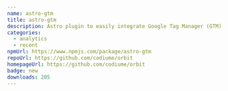 ```yaml
---
name: astro-gtm
title: astro-gtm
description: Astro plugin to easily integrate Google Tag Manager (GTM) into your astro site
categories:
  - analytics
  - recent
npmUrl: https://www.npmjs.com/package/astro-gtm
repoUrl: https://github.com/codiume/orbit
homepageUrl: https://github.com/codiume/orbit
badge: new
downloads: 205
---
```

